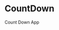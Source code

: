 # CountDown
 Count Down App
          
                            
                                                                                                                                                        
                                                                                                          
                                                                                                           
                                                                                                    
                                                                                             
                                                               
                                        
                                   
           
         
          
